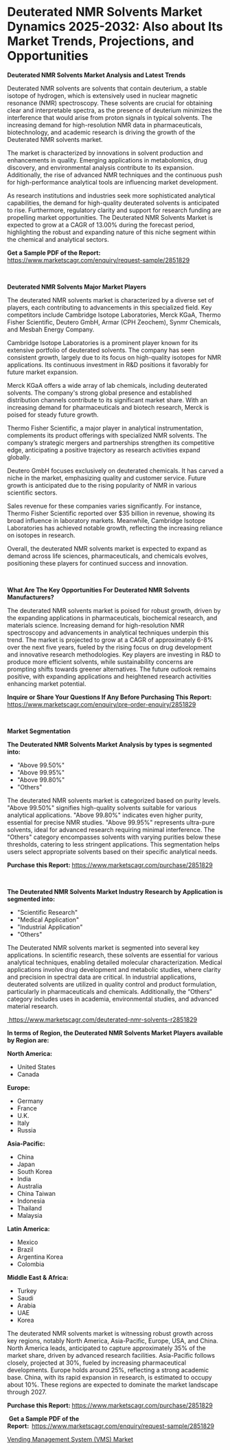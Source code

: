 <p><h1>Deuterated NMR Solvents Market Dynamics 2025-2032: Also about Its Market Trends, Projections, and Opportunities</h1></p><p><strong>Deuterated NMR Solvents Market Analysis and Latest Trends</strong></p>
<p><p>Deuterated NMR solvents are solvents that contain deuterium, a stable isotope of hydrogen, which is extensively used in nuclear magnetic resonance (NMR) spectroscopy. These solvents are crucial for obtaining clear and interpretable spectra, as the presence of deuterium minimizes the interference that would arise from proton signals in typical solvents. The increasing demand for high-resolution NMR data in pharmaceuticals, biotechnology, and academic research is driving the growth of the Deuterated NMR solvents market.</p><p>The market is characterized by innovations in solvent production and enhancements in quality. Emerging applications in metabolomics, drug discovery, and environmental analysis contribute to its expansion. Additionally, the rise of advanced NMR techniques and the continuous push for high-performance analytical tools are influencing market development. </p><p>As research institutions and industries seek more sophisticated analytical capabilities, the demand for high-quality deuterated solvents is anticipated to rise. Furthermore, regulatory clarity and support for research funding are propelling market opportunities. The Deuterated NMR Solvents Market is expected to grow at a CAGR of 13.00% during the forecast period, highlighting the robust and expanding nature of this niche segment within the chemical and analytical sectors.</p></p>
<p><strong>Get a Sample PDF of the Report:&nbsp;</strong> <a href="https://www.marketscagr.com/enquiry/request-sample/2851829?utm_campaign=2476&utm_medium=2&utm_source=Github&utm_content=ia&utm_term=12032025&utm_id=deuterated-nmr-solvents">https://www.marketscagr.com/enquiry/request-sample/2851829</a></p>
<p>&nbsp;</p>
<p><strong>Deuterated NMR Solvents Major Market Players</strong></p>
<p><p>The deuterated NMR solvents market is characterized by a diverse set of players, each contributing to advancements in this specialized field. Key competitors include Cambridge Isotope Laboratories, Merck KGaA, Thermo Fisher Scientific, Deutero GmbH, Armar (CPH Zeochem), Synmr Chemicals, and Mesbah Energy Company.</p><p>Cambridge Isotope Laboratories is a prominent player known for its extensive portfolio of deuterated solvents. The company has seen consistent growth, largely due to its focus on high-quality isotopes for NMR applications. Its continuous investment in R&D positions it favorably for future market expansion.</p><p>Merck KGaA offers a wide array of lab chemicals, including deuterated solvents. The company's strong global presence and established distribution channels contribute to its significant market share. With an increasing demand for pharmaceuticals and biotech research, Merck is poised for steady future growth.</p><p>Thermo Fisher Scientific, a major player in analytical instrumentation, complements its product offerings with specialized NMR solvents. The company’s strategic mergers and partnerships strengthen its competitive edge, anticipating a positive trajectory as research activities expand globally.</p><p>Deutero GmbH focuses exclusively on deuterated chemicals. It has carved a niche in the market, emphasizing quality and customer service. Future growth is anticipated due to the rising popularity of NMR in various scientific sectors.</p><p>Sales revenue for these companies varies significantly. For instance, Thermo Fisher Scientific reported over $35 billion in revenue, showing its broad influence in laboratory markets. Meanwhile, Cambridge Isotope Laboratories has achieved notable growth, reflecting the increasing reliance on isotopes in research.</p><p>Overall, the deuterated NMR solvents market is expected to expand as demand across life sciences, pharmaceuticals, and chemicals evolves, positioning these players for continued success and innovation.</p></p>
<p>&nbsp;</p>
<p><strong>What Are The Key Opportunities For Deuterated NMR Solvents Manufacturers?</strong></p>
<p><p>The deuterated NMR solvents market is poised for robust growth, driven by the expanding applications in pharmaceuticals, biochemical research, and materials science. Increasing demand for high-resolution NMR spectroscopy and advancements in analytical techniques underpin this trend. The market is projected to grow at a CAGR of approximately 6-8% over the next five years, fueled by the rising focus on drug development and innovative research methodologies. Key players are investing in R&D to produce more efficient solvents, while sustainability concerns are prompting shifts towards greener alternatives. The future outlook remains positive, with expanding applications and heightened research activities enhancing market potential.</p></p>
<p><strong>Inquire or Share Your Questions If Any Before Purchasing This Report:</strong> <a href="https://www.marketscagr.com/enquiry/pre-order-enquiry/2851829?utm_campaign=2476&utm_medium=2&utm_source=Github&utm_content=ia&utm_term=12032025&utm_id=deuterated-nmr-solvents">https://www.marketscagr.com/enquiry/pre-order-enquiry/2851829</a></p>
<p>&nbsp;</p>
<p><strong>Market Segmentation</strong></p>
<p><strong>The Deuterated NMR Solvents Market Analysis by types is segmented into:</strong></p>
<p><ul><li>"Above 99.50%"</li><li>"Above 99.95%"</li><li>"Above 99.80%"</li><li>"Others"</li></ul></p>
<p><p>The deuterated NMR solvents market is categorized based on purity levels. "Above 99.50%" signifies high-quality solvents suitable for various analytical applications. "Above 99.80%" indicates even higher purity, essential for precise NMR studies. "Above 99.95%" represents ultra-pure solvents, ideal for advanced research requiring minimal interference. The "Others" category encompasses solvents with varying purities below these thresholds, catering to less stringent applications. This segmentation helps users select appropriate solvents based on their specific analytical needs.</p></p>
<p><strong>Purchase this Report:&nbsp;</strong><a href="https://www.marketscagr.com/purchase/2851829?utm_campaign=2476&utm_medium=2&utm_source=Github&utm_content=ia&utm_term=12032025&utm_id=deuterated-nmr-solvents">https://www.marketscagr.com/purchase/2851829</a></p>
<p>&nbsp;</p>
<p><strong>The Deuterated NMR Solvents Market Industry Research by Application is segmented into:</strong></p>
<p><ul><li>"Scientific Research"</li><li>"Medical Application"</li><li>"Industrial Application"</li><li>"Others"</li></ul></p>
<p><p>The Deuterated NMR solvents market is segmented into several key applications. In scientific research, these solvents are essential for various analytical techniques, enabling detailed molecular characterization. Medical applications involve drug development and metabolic studies, where clarity and precision in spectral data are critical. In industrial applications, deuterated solvents are utilized in quality control and product formulation, particularly in pharmaceuticals and chemicals. Additionally, the “Others” category includes uses in academia, environmental studies, and advanced material research.</p></p>
<p><a href="https://www.marketscagr.com/deuterated-nmr-solvents-r2851829?utm_campaign=2476&utm_medium=2&utm_source=Github&utm_content=ia&utm_term=12032025&utm_id=deuterated-nmr-solvents">&nbsp;https://www.marketscagr.com/deuterated-nmr-solvents-r2851829</a></p>
<p><strong>In terms of Region, the Deuterated NMR Solvents Market Players available by Region are:</strong></p>
<p>
    <p> <strong> North America: </strong>
        <ul>
            <li>United States</li>
            <li>Canada</li>
        </ul>
        </p> 
    <p> <strong> Europe: </strong>
        <ul>
            <li>Germany</li>
            <li>France</li>
            <li>U.K.</li>
            <li>Italy</li>
            <li>Russia</li>
        </ul>
        </p> 
    <p> <strong> Asia-Pacific: </strong>
        <ul>
            <li>China</li>
            <li>Japan</li>
            <li>South Korea</li>
            <li>India</li>
            <li>Australia</li>
            <li>China Taiwan</li>
            <li>Indonesia</li>
            <li>Thailand</li>
            <li>Malaysia</li>
        </ul>
        </p> 
    <p> <strong> Latin America: </strong>
        <ul>
            <li>Mexico</li>
            <li>Brazil</li>
            <li>Argentina Korea</li>
            <li>Colombia</li>
        </ul>
        </p> 
    <p> <strong> Middle East & Africa: </strong>
        <ul>
            <li>Turkey</li>
            <li>Saudi</li>
            <li>Arabia</li>
            <li>UAE</li>
            <li>Korea</li>
        </ul>
    </p>
    </p>
<p><p>The deuterated NMR solvents market is witnessing robust growth across key regions, notably North America, Asia-Pacific, Europe, USA, and China. North America leads, anticipated to capture approximately 35% of the market share, driven by advanced research facilities. Asia-Pacific follows closely, projected at 30%, fueled by increasing pharmaceutical developments. Europe holds around 25%, reflecting a strong academic base. China, with its rapid expansion in research, is estimated to occupy about 10%. These regions are expected to dominate the market landscape through 2027.</p></p>
<p><strong>Purchase this Report: </strong><a href="https://www.marketscagr.com/purchase/2851829?utm_campaign=2476&utm_medium=2&utm_source=Github&utm_content=ia&utm_term=12032025&utm_id=deuterated-nmr-solvents">https://www.marketscagr.com/purchase/2851829</a></p>
<p>&nbsp;<strong>Get a Sample PDF of the Report:&nbsp;&nbsp;</strong><a href="https://www.marketscagr.com/enquiry/request-sample/2851829?utm_campaign=2476&utm_medium=2&utm_source=Github&utm_content=ia&utm_term=12032025&utm_id=deuterated-nmr-solvents">https://www.marketscagr.com/enquiry/request-sample/2851829</a></p>
<p><strong></strong></p>
<p><p><a href="https://github.com/MariaWashington76/Market-Research-Report-List-2/blob/main/vending-management-system-vms-market.md?utm_campaign=2476&utm_medium=2&utm_source=Github&utm_content=ia&utm_term=12032025&utm_id=deuterated-nmr-solvents">Vending Management System (VMS) Market</a></p></p>